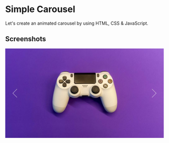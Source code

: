 # Simple Carousel

Let's create an animated carousel by using HTML, CSS & JavaScript.


## Screenshots

![App Screenshot](https://github.com/stunninghub/simple_carousel/blob/main/carousel.jpg)


